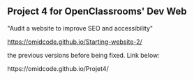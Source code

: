 <h2>Project 4 for OpenClassrooms' Dev Web</h2>

<p>"Audit a website to improve SEO and accessibility"</p> 


https://omidcode.github.io/Starting-website-2/

<p> the previous versions before being fixed. Link below: </p>
https://omidcode.github.io/Projet4/
